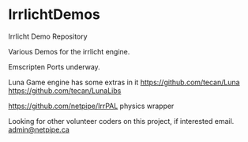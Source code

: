 IrrlichtDemos
=============

Irrlicht Demo Repository

Various Demos for the irrlicht engine.

Emscripten Ports underway.


Luna Game engine has some extras in it
https://github.com/tecan/Luna
https://github.com/tecan/LunaLibs

https://github.com/netpipe/IrrPAL physics wrapper


Looking for other volunteer coders on this project, if interested email.
admin@netpipe.ca
